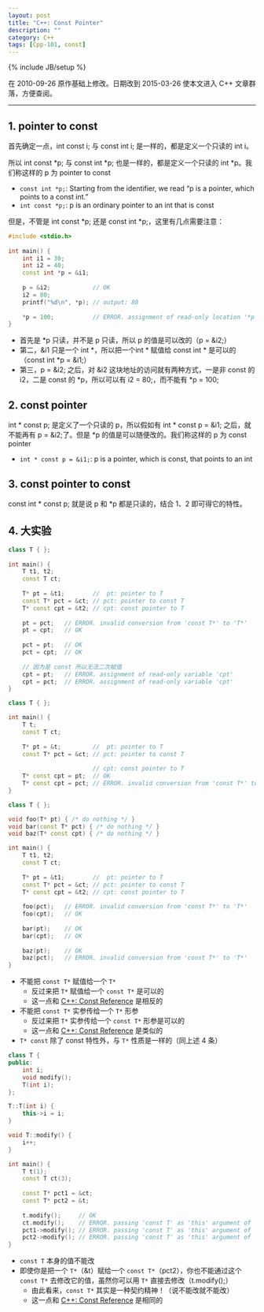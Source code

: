 ```yaml
---
layout: post
title: "C++: Const Pointer"
description: ""
category: C++
tags: [Cpp-101, const]
---
```

{% include JB/setup %}

在 2010-09-26 原作基础上修改。日期改到 2015-03-26 使本文进入 C++ 文章群落，方便查阅。

-----

## 1. pointer to const

首先确定一点，int const i; 与 const int i; 是一样的，都是定义一个只读的 int i。 
 
所以 int const \*p; 与 const int \*p; 也是一样的，都是定义一个只读的 int \*p。我们称这样的 p 为 pointer to const

* `const int *p;`: Starting from the identifier, we read “p is a pointer, which points to a const int.” 
* `int const *p;`: p is an ordinary pointer to an int that is const

但是，不管是 int const \*p; 还是 const int \*p;，这里有几点需要注意：

```cpp
#include <stdio.h>  
  
int main() {  
	int i1 = 30;  
	int i2 = 40;  
	const int *p = &i1;  
	  
	p = &i2; 			// OK
	i2 = 80;  
	printf("%d\n", *p); // output: 80  
	  
	*p = 100; 			// ERROR. assignment of read-only location '*p'
}
```

* 首先是 \*p 只读，并不是 p 只读，所以 p 的值是可以改的（p = &i2;）
* 第二，&i1 只是一个 int \*，所以把一个int \* 赋值给 const int \* 是可以的（const int \*p = &i1;）
* 第三，p = &i2; 之后，对 &i2 这块地址的访问就有两种方式，一是非 const 的 i2，二是 const 的 \*p，所以可以有 i2 = 80;，而不能有 \*p = 100;

## 2. const pointer

int \* const p; 是定义了一个只读的 p，所以假如有 int \* const p = &i1; 之后，就不能再有 p = &i2;了。但是 \*p 的值是可以随便改的。我们称这样的 p 为 const pointer

* `int * const p = &i1;`: p is a pointer, which is const, that points to an int

## 3. const pointer to const

const int \* const p; 就是说 p 和 \*p 都是只读的，结合 1、2 即可得它的特性。

## 4. <a name="rules"></a>大实验

```cpp
class T { };
  
int main() {  
	T t1, t2;
	const T ct;
	
	T* pt = &t1;		//  pt: pointer to T
	const T* pct = &ct; // pct: pointer to const T
	T* const cpt = &t2; // cpt: const pointer to T
	
	pt = pct; 	// ERROR. invalid conversion from 'const T*' to 'T*' 
	pt = cpt; 	// OK
	
	pct = pt; 	// OK
	pct = cpt; 	// OK
	
	// 因为是 const 所以无法二次赋值
	cpt = pt;	// ERROR. assignment of read-only variable 'cpt'
	cpt = pct;	// ERROR. assignment of read-only variable 'cpt'
}
```

```cpp
class T { };

int main() {
	T t;
	const T ct;
	
	T* pt = &t;			//  pt: pointer to T
	const T* pct = &ct; // pct: pointer to const T
	
						// cpt: const pointer to T
	T* const cpt = pt;	// OK
	T* const cpt = pct; // ERROR. invalid conversion from 'const T*' to 'T*'
}
```

```cpp
class T { };

void foo(T* pt) { /* do nothing */ }
void bar(const T* pct) { /* do nothing */ }
void baz(T* const cpt) { /* do nothing */ }

int main() {
	T t1, t2;
	const T ct;
	
	T* pt = &t1;		//  pt: pointer to T
	const T* pct = &ct; // pct: pointer to const T
	T* const cpt = &t2; // cpt: const pointer to T
	
	foo(pct); 	// ERROR. invalid conversion from 'const T*' to 'T*'
	foo(cpt);	// OK
	
	bar(pt); 	// OK
	bar(cpt);	// OK
	
	baz(pt);	// OK
	baz(pct);	// ERROR. invalid conversion from 'const T*' to 'T*'
}
```

* 不能把 `const T*` 赋值给一个 `T*`
	* 反过来把 `T*` 赋值给一个 `const T*` 是可以的
	* 这一点和 [C++: Const Reference](/c++/2015/03/28/cpp-const-reference#rules) 是相反的
* 不能把 `const T*` 实参传给一个 `T*` 形参
	* 反过来把 `T*` 实参传给一个 `const T*` 形参是可以的
	* 这一点和 [C++: Const Reference](/c++/2015/03/28/cpp-const-reference#rules) 是类似的
* `T* const` 除了 const 特性外，与 `T*` 性质是一样的（同上述 4 条）

```cpp
class T {
public:
	int i;
	void modify();
	T(int i);
};

T::T(int i) {
	this->i = i;
}

void T::modify() {
	i++;
}

int main() {
	T t(1);
    const T ct(3);
    
    const T* pct1 = &ct;
    const T* pct2 = &t;	
    
    t.modify();		// OK
    ct.modify();	// ERROR. passing 'const T' as 'this' argument of 'void T::modify()' discards qualifiers
    pct1->modify();	// ERROR. passing 'const T' as 'this' argument of 'void T::modify()' discards qualifiers
    pct2->modify();	// ERROR. passing 'const T' as 'this' argument of 'void T::modify()' discards qualifiers
}
```

* `const T` 本身的值不能改
* 即使你是把一个 `T*`（&t）赋给一个 `const T*`（pct2），你也不能通过这个 `const T*` 去修改它的值，虽然你可以用 `T*` 直接去修改（t.modify();）
	* 由此看来，`const T*` 其实是一种契约精神！（说不能改就不能改）
	* 这一点和 [C++: Const Reference](/c++/2015/03/28/cpp-const-reference#rules) 是相同的